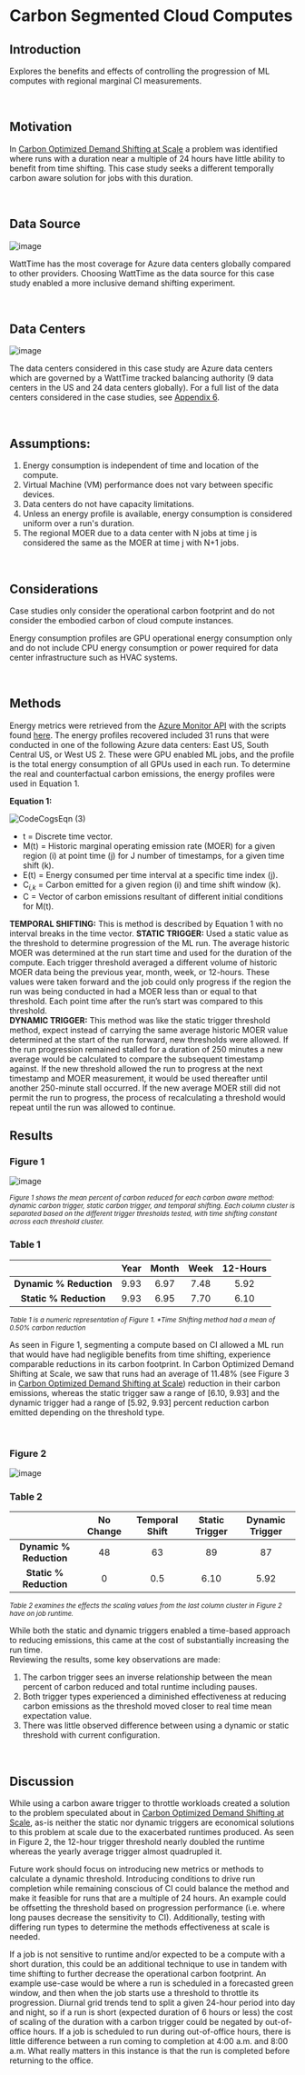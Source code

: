 # Carbon Segmented Cloud Computes


## Introduction
Explores the benefits and effects of controlling the progression of ML computes with regional marginal CI measurements.

<br>

## Motivation
In [Carbon Optimized Demand Shifting at Scale](https://github.com/TaylorPrewitt/carbon-awareAPI/blob/main/Documentation/Case%20Studies/Organizational_Shifting/README.md) a problem was identified where runs with a duration near a multiple of 24 hours have little ability to benefit from time shifting.  This case study seeks a different temporally carbon aware solution for jobs with this duration. 

<br>

## Data Source
![image](https://user-images.githubusercontent.com/80305894/140415441-815d96c4-cd09-4c6e-94ed-297a736e52e1.png)

WattTime has the most coverage for Azure data centers globally compared to other providers.  Choosing WattTime as the data source for this case study enabled a more inclusive demand shifting experiment. 

<br>

## Data Centers

![image](https://user-images.githubusercontent.com/80305894/140415396-d8e5252c-90de-49ad-b82b-5d7f4ff3e774.png)

The data centers considered in this case study are Azure data centers which are governed by a WattTime tracked balancing authority (9 data centers in the US and 24 data centers globally).  For a full list of the data centers considered in the case studies, see [Appendix 6](https://github.com/TaylorPrewitt/carbon-awareAPI/blob/main/Documentation/Appendices.md#Appendix%206).

<br>

## Assumptions:
1.	Energy consumption is independent of time and location of the compute.
2.	Virtual Machine (VM) performance does not vary between specific devices.
3.	Data centers do not have capacity limitations. 
4.	Unless an energy profile is available, energy consumption is considered uniform over a run's duration.
5.	The regional MOER due to a data center with N jobs at time j is considered the same as the MOER at time j with N+1 jobs. 

<br>

## Considerations

Case studies only consider the operational carbon footprint and do not consider the embodied carbon of cloud compute instances. 

Energy consumption profiles are GPU operational energy consumption only and do not include CPU energy consumption or power required for data center infrastructure such as HVAC systems. 

<br>

## Methods
Energy metrics were retrieved from the [Azure Monitor API](https://azure.microsoft.com/en-us/services/monitor/) with the scripts found [here](https://github.com/TaylorPrewitt/carbon-awareAPI/blob/main/Retrieve_Energy_Metrics/AzureMonitorQuery/README.md). The energy profiles recovered included 31 runs that were conducted in one of the following Azure data centers: East US, South Central US, or West US 2.  These were GPU enabled ML jobs, and the profile is the total energy consumption of all GPUs used in each run. To determine the real and counterfactual carbon emissions, the energy profiles were used in Equation 1.

**Equation 1:**

![CodeCogsEqn (3)](https://user-images.githubusercontent.com/80305894/140424258-aa27f0b8-3cd4-4444-9c4f-e00ab567b322.png)

<ul>
  <li>t = Discrete time vector.
  <li>M(t) = Historic marginal operating emission rate (MOER) for a given region (i) at point time (j) for J number of timestamps, for a given time shift (k).
  <li>E(t) = Energy consumed per time interval at a specific time index (j).</li>
  <li>C<sub><i>i,k</i></sub> = Carbon emitted for a given region (i) and time shift window (k). 
  <li>C = Vector of carbon emissions resultant of different initial conditions for M(t).
</ul>

**TEMPORAL SHIFTING:** This is method is described by Equation 1 with no interval breaks in the time vector. 
**STATIC TRIGGER:** Used a static value as the threshold to determine progression of the ML run.  The average historic MOER was determined at the run start time and used for the duration of the compute.  Each trigger threshold averaged a different volume of historic MOER data being the previous year, month, week, or 12-hours. These values were taken forward and the job could only progress if the region the run was being conducted in had a MOER less than or equal to that threshold.  Each point time after the run’s start was compared to this threshold.  
**DYNAMIC TRIGGER:** This method was like the static trigger threshold method, expect instead of carrying the same average historic MOER value determined at the start of the run forward, new thresholds were allowed.  If the run progression remained stalled for a duration of 250 minutes a new average would be calculated to compare the subsequent timestamp against.  If the new threshold allowed the run to progress at the next timestamp and MOER measurement, it would be used thereafter until another 250-minute stall occurred. If the new average MOER still did not permit the run to progress, the process of recalculating a threshold would repeat until the run was allowed to continue.


## Results

### Figure 1
![image](https://user-images.githubusercontent.com/80305894/140424654-ac4d6bfa-d7da-41c3-b8c4-5c90ca66942a.png)

<sup><i>Figure 1 shows the mean percent of carbon reduced for each carbon aware method: dynamic carbon trigger, static carbon trigger, and temporal shifting. Each column cluster is separated based on the different trigger thresholds tested, with time shifting constant across each threshold cluster.</i></sup>

### Table 1
|   | **Year** | **Month** | **Week** | **12-Hours** | 
| :-------------: | :----------: | :-------------: | :----------: | :----------: |
| **Dynamic % Reduction** | 9.93 | 6.97 | 7.48 | 5.92 |
| **Static % Reduction** | 9.93 | 6.95 | 7.70 | 6.10 |

<sup><i>Table 1 is a numeric representation of Figure 1. *Time Shifting method had a mean of 0.50% carbon reduction </i></sup>

As seen in Figure 1, segmenting a compute based on CI allowed a ML run that would have had negligible benefits from time shifting, experience comparable reductions in its carbon footprint.  In Carbon Optimized Demand Shifting at Scale, we saw that runs had an average of 11.48% (see Figure 3 in [Carbon Optimized Demand Shifting at Scale](https://github.com/TaylorPrewitt/carbon-awareAPI/blob/main/Documentation/Case%20Studies/Organizational_Shifting/README.md)) reduction in their carbon emissions, whereas the static trigger saw a range of [6.10, 9.93] and the dynamic trigger had a range of [5.92, 9.93] percent reduction carbon emitted depending on the threshold type.  

<br>

### Figure 2
![image](https://user-images.githubusercontent.com/80305894/140425205-b671160d-9ca8-4865-998c-7e2be7990048.png)

### Table 2
|   | **No Change** | **Temporal Shift** | **Static Trigger** | **Dynamic Trigger** | 
| :-------------: | :----------: | :-------------: | :----------: | :----------: |
| **Dynamic % Reduction** | 48 | 63 | 89 | 87 |
| **Static % Reduction** | 0 | 0.5 | 6.10 | 5.92 |

<sup><i>Table 2 examines the effects the scaling values from the last column cluster in Figure 2 have on job runtime.</i></sup>

While both the static and dynamic triggers enabled a time-based approach to reducing emissions, this came at the cost of substantially increasing the run time.   
Reviewing the results, some key observations are made:
1.	The carbon trigger sees an inverse relationship between the mean percent of carbon reduced and total runtime including pauses. 
2.	Both trigger types experienced a diminished effectiveness at reducing carbon emissions as the threshold moved closer to real time mean expectation value.
3.	There was little observed difference between using a dynamic or static threshold with current configuration.

<br>

## Discussion

While using a carbon aware trigger to throttle workloads created a solution to the problem speculated about in [Carbon Optimized Demand Shifting at Scale](https://github.com/TaylorPrewitt/carbon-awareAPI/blob/main/Documentation/Case%20Studies/Organizational_Shifting/README.md), as-is neither the static nor dynamic triggers are economical solutions to this problem at scale due to the exacerbated runtimes produced.   As seen in Figure 2, the 12-hour trigger threshold nearly doubled the runtime whereas the yearly average trigger almost quadrupled it.  

Future work should focus on introducing new metrics or methods to calculate a dynamic threshold. Introducing conditions to drive run completion while remaining conscious of CI could balance the method and make it feasible for runs that are a multiple of 24 hours.  An example could be offsetting the threshold based on progression performance (i.e. where long pauses decrease the sensitivity to CI).  Additionally, testing with differing run types to determine the methods effectiveness at scale is needed. 

If a job is not sensitive to runtime and/or expected to be a compute with a short duration, this could be an additional technique to use in tandem with time shifting to further decrease the operational carbon footprint.  An example use-case would be where a run is scheduled in a forecasted green window, and then when the job starts use a threshold to throttle its progression.  Diurnal grid trends tend to split a given 24-hour period into day and night, so if a run is short (expected duration of 6 hours or less) the cost of scaling of the duration with a carbon trigger could be negated by out-of-office hours.  If a job is scheduled to run during out-of-office hours, there is little difference between a run coming to completion at 4:00 a.m. and 8:00 a.m.  What really matters in this instance is that the run is completed before returning to the office. 




